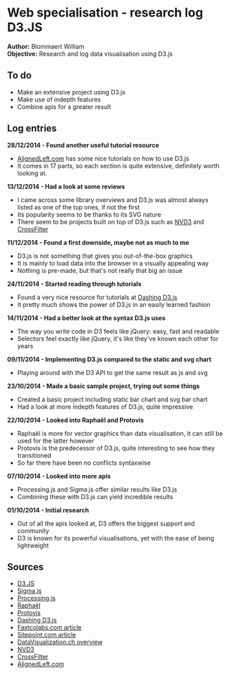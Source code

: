 # Web specialisation - research log D3.JS

**Author:** Blommaert William  
**Objective:** Research and log data visualisation using D3.js

## To do

- Make an extensive project using D3.js
- Make use of indepth features
- Combine apis for a greater result

## Log entries

**28/12/2014 - Found another useful tutorial resource**

- [AlignedLeft.com](http://alignedleft.com/tutorials/d3) has some nice tutorials on how to use D3.js
- It comes in 17 parts, so each section is quite extensive, definitely worth looking at.

**13/12/2014 - Had a look at some reviews**

- I came across some library overviews and D3.js was almost always listed as one of the top ones, if not the first
- Its popularity seems to be thanks to its SVG nature
- There seem to be projects built on top of D3.js such as [NVD3](http://nvd3.org) and [CrossFilter](http://square.github.io/crossfilter/) 

**11/12/2014 - Found a first downside, maybe not as much to me**

- D3.js is not something that gives you out-of-the-box graphics
- It is mainly to load data into the browser in a visually appealing way
- Nothing is pre-made, but that's not really that big an issue

**24/11/2014 - Started reading through tutorials**

- Found a very nice resource for tutorials at [Dashing D3.js](https://www.dashingd3js.com/table-of-contents)
- It pretty much shows the power of D3.js in an easily learned fashion

**14/11/2014 - Had a better look at the syntax D3.js uses**

- The way you write code in D3 feels like jQuery: easy, fast and readable
- Selectors feel exactly like jQuery, it's like they've known each other for years

**09/11/2014 - Implementing D3.js compared to the static and svg chart**

- Playing around with the D3 API to get the same result as js and svg

**23/10/2014 - Made a basic sample project, trying out some things**

- Created a basic project including static bar chart and svg bar chart
- Had a look at more indepth features of D3.js, quite impressive

**22/10/2014 - Looked into Raphaël and Protovis**

- Raphaël is more for vector graphics than data visualisation, it can still be used for the latter however
- Protovis is the predecessor of D3.js, quite interesting to see how they transitioned
- So far there have been no conflicts syntaxwise

**07/10/2014 - Looked into more apis**

- Processing.js and Sigma.js offer similar results like D3.js
- Combining these with D3.js can yield incredible results

**01/10/2014 - Initial research**

- Out of all the apis looked at, D3 offers the biggest support and community
- D3 is known for its powerful visualisations, yet with the ease of being lightweight
 
## Sources

- [D3.JS](http://d3js.org)
- [Sigma.js](http://sigmajs.org)
- [Processing.js](http://processingjs.org)
- [Raphaël](http://raphaeljs.com/)
- [Protovis](http://mbostock.github.io/protovis)
- [Dashing D3.js](https://www.dashingd3js.com/table-of-contents)
- [Fastcolabs.com article](http://www.fastcolabs.com/3029760/the-five-best-libraries-for-building-data-vizualizations)
- [Sitepoint.com article](http://www.sitepoint.com/twelve-javascript-libraries-data-visualization/)
- [DataVisualization.ch overview](http://selection.datavisualization.ch/)
- [NVD3](http://nvd3.org)
- [CrossFilter](http://square.github.io/crossfilter/)
- [AlignedLeft.com](http://alignedleft.com/tutorials/d3)
